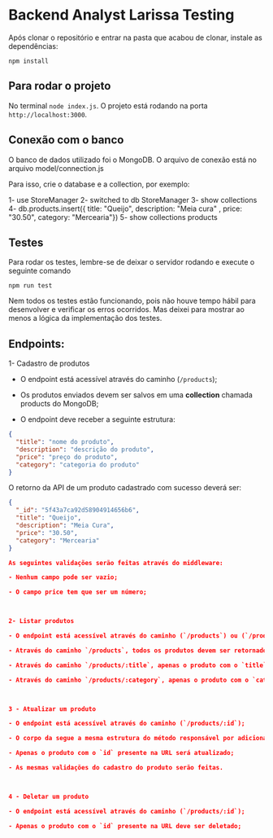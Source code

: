 <h1>Backend Analyst Larissa Testing</h1>

Após clonar o repositório e entrar na pasta que acabou de clonar, instale as dependências:

`npm install`

## Para rodar o projeto

No terminal `node index.js`.
O projeto  está rodando na porta `http://localhost:3000`.

## Conexão com o banco

O banco de dados utilizado foi o MongoDB.
O arquivo de conexão está no arquivo model/connection.js

Para isso, crie o database e a collection, por exemplo:

1- use StoreManager
2- switched to db StoreManager
3- show collections
4- db.products.insert({ title: "Queijo", description: "Meia cura" , price: "30.50", category: "Mercearia"})
5- show collections
products

## Testes

Para rodar os testes, lembre-se de deixar o servidor rodando e execute o seguinte comando

`npm run test`

Nem todos os testes estão funcionando, pois não houve tempo hábil para desenvolver e verificar os erros ocorridos. Mas deixei para mostrar ao menos a lógica da implementação dos testes.

## Endpoints:

1- Cadastro de produtos

- O endpoint está acessível através do caminho (`/products`);

- Os produtos enviados devem ser salvos em uma **collection** chamada products do MongoDB;

- O endpoint deve receber a seguinte estrutura:

```json
{
  "title": "nome do produto",
  "description": "descrição do produto",
  "price": "preço do produto",
  "category": "categoria do produto"
}
```

O retorno da API de um produto cadastrado com sucesso deverá ser:

```json
{
  "_id": "5f43a7ca92d58904914656b6",
  "title": "Queijo",
  "description": "Meia Cura",
  "price": "30.50",
  "category": "Mercearia"
}

As seguintes validações serão feitas através do middleware:

- Nenhum campo pode ser vazio;

- O campo price tem que ser um número;



2- Listar produtos

- O endpoint está acessível através do caminho (`/products`) ou (`/products/:id`);

- Através do caminho `/products`, todos os produtos devem ser retornados;

- Através do caminho `/products/:title`, apenas o produto com o `title` presente na URL deve ser retornado;

- Através do caminho `/products/:category`, apenas o produto com o `category` presente na URL deve ser retornado;



3 - Atualizar um produto

- O endpoint está acessível através do caminho (`/products/:id`);

- O corpo da segue a mesma estrutura do método responsável por adicionar um produto;

- Apenas o produto com o `id` presente na URL será atualizado;

- As mesmas validações do cadastro do produto serão feitas.



4 - Deletar um produto

- O endpoint está acessível através do caminho (`/products/:id`);

- Apenas o produto com o `id` presente na URL deve ser deletado;

